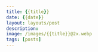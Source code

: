 ```yaml
---
title: {{title}}
date: {{date}}
layout: layouts/post
description: 
image: /images/{{title}}@2x.webp
tags: [posts]
---
```


